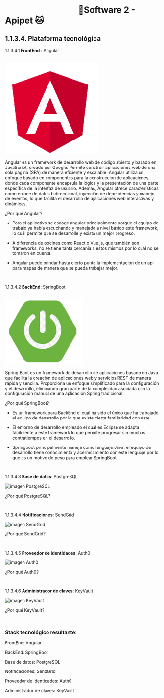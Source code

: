 #  &nbsp;&nbsp;&nbsp;&nbsp;&nbsp;&nbsp;&nbsp;&nbsp;&nbsp;&nbsp;&nbsp;&nbsp;&nbsp;&nbsp;&nbsp;&nbsp;&nbsp;&nbsp;&nbsp;&nbsp;&nbsp;&nbsp;&nbsp;&nbsp;&nbsp;&nbsp;&nbsp;&nbsp;&nbsp;&nbsp;&nbsp;&nbsp;&nbsp;&nbsp;&nbsp;&nbsp;🐶Software 2 - Apipet 🐱  #


## 1.1.3.4. Plataforma tecnológica


1.1.3.4.1  **FrontEnd** : Angular


&nbsp;&nbsp;&nbsp;&nbsp;&nbsp;&nbsp;&nbsp;&nbsp;&nbsp;&nbsp;&nbsp;&nbsp;&nbsp;&nbsp;&nbsp;&nbsp;&nbsp;&nbsp;&nbsp;&nbsp;&nbsp;&nbsp;&nbsp;&nbsp;&nbsp;&nbsp;&nbsp;&nbsp;&nbsp;&nbsp;&nbsp;&nbsp;&nbsp;&nbsp;&nbsp;&nbsp;&nbsp;&nbsp;&nbsp;&nbsp;&nbsp;&nbsp;&nbsp;&nbsp;&nbsp;&nbsp;&nbsp;&nbsp;&nbsp;&nbsp;&nbsp;&nbsp;&nbsp;&nbsp;&nbsp;&nbsp;&nbsp;&nbsp;&nbsp;&nbsp;&nbsp;&nbsp;&nbsp;&nbsp;&nbsp;&nbsp;&nbsp;&nbsp;&nbsp;&nbsp;&nbsp;&nbsp;&nbsp;&nbsp;![imagen angular](https://github.com/MiguelRiosT/ApipetDocumentacion/blob/main/Dise%C3%B1o%20alto%20nivel/Alternativa%20de%20soluci%C3%B3n/Plataforma%20tecnol%C3%B3gica/AngularLogo.png)

Angular es un framework de desarrollo web de código abierto y basado en JavaScript, creado por Google. Permite construir aplicaciones web de una sola página (SPA) de manera eficiente y escalable. Angular utiliza un enfoque basado en componentes para la construcción de aplicaciones, donde cada componente encapsula la lógica y la presentación de una parte específica de la interfaz de usuario. Además, Angular ofrece características como enlace de datos bidireccional, inyección de dependencias y manejo de eventos, lo que facilita el desarrollo de aplicaciones web interactivas y dinámicas.

¿Por qué Angular?

- Para el aplicativo se escoge angular principalmente porque el equipo de trabajo ya había escuchando y manejado a nivel básico este framework, lo cuál permite que se desarrolle y exista un mejor progreso.

- A diferencia de opcines como React o Vue.js, que también son frameworks, no se tiene tanta cercanía a estos mismos por lo cuál no se tomaron en cuenta.

- Angular puede brindar hasta cierto punto la implementación de un api para mapas de manera que se pueda trabajar mejor.

<br>

1.1.3.4.2  **BackEnd**: SpringBoot 


&nbsp;&nbsp;&nbsp;&nbsp;&nbsp;&nbsp;&nbsp;&nbsp;&nbsp;&nbsp;&nbsp;&nbsp;&nbsp;&nbsp;&nbsp;&nbsp;&nbsp;&nbsp;&nbsp;&nbsp;&nbsp;&nbsp;&nbsp;&nbsp;&nbsp;&nbsp;&nbsp;&nbsp;&nbsp;&nbsp;&nbsp;&nbsp;&nbsp;&nbsp;&nbsp;&nbsp;&nbsp;&nbsp;&nbsp;&nbsp;&nbsp;&nbsp;&nbsp;&nbsp;&nbsp;&nbsp;&nbsp;&nbsp;&nbsp;&nbsp;&nbsp;&nbsp;&nbsp;&nbsp;&nbsp;&nbsp;&nbsp;&nbsp;&nbsp;&nbsp;&nbsp;&nbsp;&nbsp;&nbsp;&nbsp;&nbsp;&nbsp;&nbsp;&nbsp;&nbsp;&nbsp;&nbsp;&nbsp;&nbsp;![imagen springboot](https://github.com/MiguelRiosT/ApipetDocumentacion/blob/main/Dise%C3%B1o%20alto%20nivel/Alternativa%20de%20soluci%C3%B3n/Plataforma%20tecnol%C3%B3gica/SpringBootLogo.png)

Spring Boot es un framework de desarrollo de aplicaciones basado en Java que facilita la creación de aplicaciones web y servicios REST de manera rápida y sencilla. Proporciona un enfoque simplificado para la configuración y el desarrollo, eliminando gran parte de la complejidad asociada con la configuración manual de una aplicación Spring tradicional.

¿Por qué SpringBoot?

- Es un framework para BackEnd el cuál ha sido el único que ha trabajado el equipo de desarrollo por lo que existe cierta familiaridad con este.

- El entorno de desarrollo empleado el cuál es Eclipse se adapta fácilmente a este framework lo que permite progresar sin muchos contratiempos en el desarrollo.

- Springboot principalmente maneja como lenguaje Java, el equipo de desarrollo tiene conocimiento y acermcamiento con este lenguaje por lo que es un motivo de peso para emplear SpringBoot.

<br>

1.1.3.4.3  **Base de datos**: PostgreSQL 

![imagen PostgreSQL]()

¿Por qué PostgreSQL?

<br>

1.1.3.4.4  **Notificaciones**: SendGrid 

![imagen SendGrid]()

¿Por qué SendGrid?

<br>

1.1.3.4.5  **Proveedor de identidades**: Auth0 

![imagen Auth0]()

¿Por qué Auth0?

<br>

1.1.3.4.6  **Administrador de claves**: KeyVault 

![imagen KeyVault]()

¿Por qué KeyVault?

<br>

### Stack tecnológico resultante:

FrontEnd: Angular

BackEnd: SpringBoot

Base de datos: PostgreSQL

Notificaciones: SendGrid

Proveedor de identidades: Auth0

Administrador de claves: KeyVault


